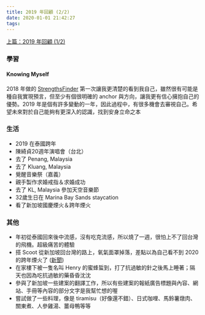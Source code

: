```yaml
---
title: 2019 年回顧 (2/2)
date: 2020-01-01 21:42:27
tags:
---
```



[上篇：2019 年回顧 (1/2)](/td-blog/2019/12/31/Start/)

### 學習
#### Knowing Myself

2018 年做的 [StrengthsFinder](https://www.gallup.com/cliftonstrengths/en/strengthsfinder.aspx) 第一次讓我更清楚的看到我自己，雖然很有可能是種自我實現預言，但至少有個很明確的 anchor 與方向，讓我更有信心擁抱自己的優勢。2019 年是個有許多變動的一年，因此過程中，有很多機會去審視自己。希望未來對於自己能夠有更深入的認識，找到安身立命之本

### 生活
* 2019 在泰國跨年
* 陳綺貞20週年演唱會（台北）
* 去了 Penang, Malaysia
* 去了 Kluang, Malaysia
* 覺醒音樂祭（嘉義）
* 親手製作求婚戒指＆求婚成功
* 去了 KL, Malaysia 參加天空音樂節
* 32歲生日在 Marina Bay Sands staycation
* 看了新加坡國慶煙火＆跨年煙火

### 其他

* 年初從泰國回來後中流感，沒有吃克流感，所以燒了一週，很怕上不了回台灣的飛機。超級痛苦的體驗
* 搭 Scoot 從新加坡回台灣的路上，氧氣面罩掉落，差點以為自己看不到 2020 的跨年煙火了 ([新聞](https://www.straitstimes.com/asia/east-asia/scoot-flight-from-singapore-to-taipei-experiences-drop-in-cabin-pressure-oxygen-masks))
* 在家樓下被一隻名叫 Henry 的蜜蜂蜇到，打了抗過敏的針之後馬上睡著；隔天也因為吃抗過敏的藥昏昏沈沈
* 參與了新加坡一些建案的翻譯工作，所以有些建案的報紙廣告標題與內容、網站、手冊等內容的部分文字是我幫忙想的喔
* 嘗試做了一些料理，像是 tiramisu（好像還不錯）、日式咖哩、馬鈴薯燉肉、關東煮、人參雞湯、薑母鴨等等